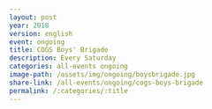 ```yaml
---
layout: post
year: 2018
version: english
event: ongoing
title: COGS Boys' Brigade
description: Every Saturday
categories: all-events ongoing
image-path: /assets/img/ongoing/boysbrigade.jpg
share-link: /all-events/ongoing/cogs-boys-brigade
permalink: /:categories/:title
---
```

